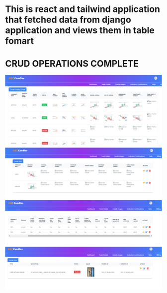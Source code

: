 # This is react and tailwind application that fetched data from django application and views them in table fomart

# CRUD OPERATIONS COMPLETE
![alt text](image.png)
![alt text](image-1.png)
![alt text](image-2.png)
![alt text](image-3.png)
